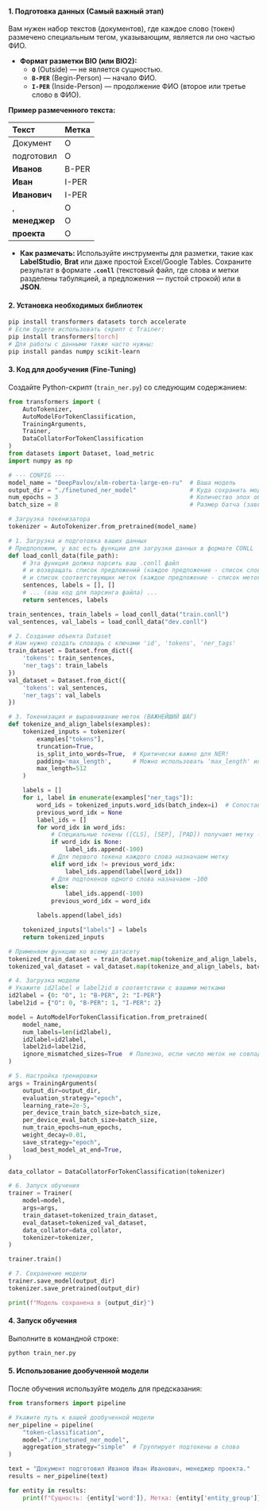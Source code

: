 #### 1. Подготовка данных (Самый важный этап)

Вам нужен набор текстов (документов), где каждое слово (токен) размечено специальным тегом, указывающим, является ли оно частью ФИО.

*   **Формат разметки BIO (или BIO2):**
    *   **`O`** (Outside) — не является сущностью.
    *   **`B-PER`** (Begin-Person) — начало ФИО.
    *   **`I-PER`** (Inside-Person) — продолжение ФИО (второе или третье слово в ФИО).

**Пример размеченного текста:**

| Текст          | Метка |
| :------------- | :---- |
| Документ       | O     |
| подготовил     | O     |
| **Иванов**     | B-PER |
| **Иван**       | I-PER |
| **Иванович**   | I-PER |
| ,              | O     |
| **менеджер**   | O     |
| **проекта**    | O     |

*   **Как размечать:** Используйте инструменты для разметки, такие как **LabelStudio**, **Brat** или даже простой Excel/Google Tables. Сохраните результат в формате **`.conll`** (текстовый файл, где слова и метки разделены табуляцией, а предложения — пустой строкой) или в **JSON**.

#### 2. Установка необходимых библиотек

```bash
pip install transformers datasets torch accelerate
# Если будете использовать скрипт с Trainer:
pip install transformers[torch]
# Для работы с данными также часто нужны:
pip install pandas numpy scikit-learn
```

#### 3. Код для дообучения (Fine-Tuning)

Создайте Python-скрипт (`train_ner.py`) со следующим содержанием:

```python
from transformers import (
    AutoTokenizer,
    AutoModelForTokenClassification,
    TrainingArguments,
    Trainer,
    DataCollatorForTokenClassification
)
from datasets import Dataset, load_metric
import numpy as np

# --- CONFIG ---
model_name = "DeepPavlov/xlm-roberta-large-en-ru"  # Ваша модель
output_dir = "./finetuned_ner_model"               # Куда сохранить модель
num_epochs = 3                                     # Количество эпох обучения
batch_size = 8                                     # Размер батча (зависит от памяти GPU)

# Загрузка токенизатора
tokenizer = AutoTokenizer.from_pretrained(model_name)

# 1. Загрузка и подготовка ваших данных
# Предположим, у вас есть функции для загрузки данных в формате CONLL
def load_conll_data(file_path):
    # Эта функция должна парсить ваш .conll файл
    # и возвращать список предложений (каждое предложение - список слов)
    # и список соответствующих меток (каждое предложение - список меток)
    sentences, labels = [], []
    # ... (ваш код для парсинга файла) ...
    return sentences, labels

train_sentences, train_labels = load_conll_data("train.conll")
val_sentences, val_labels = load_conll_data("dev.conll")

# 2. Создание объекта Dataset
# Нам нужно создать словарь с ключами 'id', 'tokens', 'ner_tags'
train_dataset = Dataset.from_dict({
    'tokens': train_sentences,
    'ner_tags': train_labels
})
val_dataset = Dataset.from_dict({
    'tokens': val_sentences,
    'ner_tags': val_labels
})

# 3. Токенизация и выравнивание меток (ВАЖНЕЙШИЙ ШАГ)
def tokenize_and_align_labels(examples):
    tokenized_inputs = tokenizer(
        examples["tokens"],
        truncation=True,
        is_split_into_words=True,  # Критически важно для NER!
        padding='max_length',      # Можно использовать 'max_length' или True
        max_length=512
    )

    labels = []
    for i, label in enumerate(examples["ner_tags"]):
        word_ids = tokenized_inputs.word_ids(batch_index=i)  # Сопоставление токенов со словами
        previous_word_idx = None
        label_ids = []
        for word_idx in word_ids:
            # Специальные токены ([CLS], [SEP], [PAD]) получают метку -100
            if word_idx is None:
                label_ids.append(-100)
            # Для первого токена каждого слова назначаем метку
            elif word_idx != previous_word_idx:
                label_ids.append(label[word_idx])
            # Для подтокенов одного слова назначаем -100
            else:
                label_ids.append(-100)
            previous_word_idx = word_idx

        labels.append(label_ids)

    tokenized_inputs["labels"] = labels
    return tokenized_inputs

# Применяем функцию ко всему датасету
tokenized_train_dataset = train_dataset.map(tokenize_and_align_labels, batched=True)
tokenized_val_dataset = val_dataset.map(tokenize_and_align_labels, batched=True)

# 4. Загрузка модели
# Укажите id2label и label2id в соответствии с вашими метками
id2label = {0: "O", 1: "B-PER", 2: "I-PER"}
label2id = {"O": 0, "B-PER": 1, "I-PER": 2}

model = AutoModelForTokenClassification.from_pretrained(
    model_name,
    num_labels=len(id2label),
    id2label=id2label,
    label2id=label2id,
    ignore_mismatched_sizes=True  # Полезно, если число меток не совпадает со стандартным
)

# 5. Настройка тренировки
args = TrainingArguments(
    output_dir=output_dir,
    evaluation_strategy="epoch",
    learning_rate=2e-5,
    per_device_train_batch_size=batch_size,
    per_device_eval_batch_size=batch_size,
    num_train_epochs=num_epochs,
    weight_decay=0.01,
    save_strategy="epoch",
    load_best_model_at_end=True,
)

data_collator = DataCollatorForTokenClassification(tokenizer)

# 6. Запуск обучения
trainer = Trainer(
    model=model,
    args=args,
    train_dataset=tokenized_train_dataset,
    eval_dataset=tokenized_val_dataset,
    data_collator=data_collator,
    tokenizer=tokenizer,
)

trainer.train()

# 7. Сохранение модели
trainer.save_model(output_dir)
tokenizer.save_pretrained(output_dir)

print(f"Модель сохранена в {output_dir}")
```

#### 4. Запуск обучения

Выполните в командной строке:
```bash
python train_ner.py
```

#### 5. Использование дообученной модели

После обучения используйте модель для предсказания:

```python
from transformers import pipeline

# Укажите путь к вашей дообученной модели
ner_pipeline = pipeline(
    "token-classification",
    model="./finetuned_ner_model",
    aggregation_strategy="simple"  # Группирует подтокены в слова
)

text = "Документ подготовил Иванов Иван Иванович, менеджер проекта."
results = ner_pipeline(text)

for entity in results:
    print(f"Сущность: {entity['word']}, Метка: {entity['entity_group']}, Score: {entity['score']:.4f}")
```
